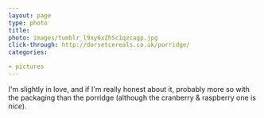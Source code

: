 ```yaml
---
layout: page
type: photo
title: 
photo: images/tumblr_l9xy6xZhSc1qzcagp.jpg
click-through: http://dorsetcereals.co.uk/porridge/
categories: 

- pictures
---
```

I'm slightly in love, and if I'm really honest about it, probably more so with the packaging than the porridge (although the cranberry &amp; raspberry one is _nice_).
